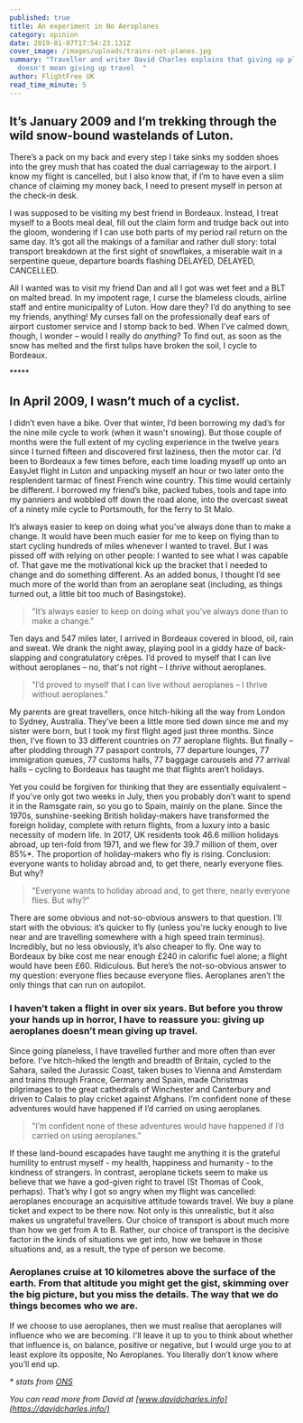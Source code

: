 ```yaml
---
published: true
title: An experiment in No Aeroplanes
category: opinion
date: 2019-01-07T17:54:23.131Z
cover_image: /images/uploads/trains-not-planes.jpg
summary: "Traveller and writer David Charles explains that giving up planes
  doesn't mean giving up travel  "
author: FlightFree UK
read_time_minute: 5
---
```

## It’s January 2009 and I’m trekking through the wild snow-bound wastelands of Luton.

There’s a pack on my back and every step I take sinks my sodden shoes into the grey mush that has coated the dual carriageway to the airport. I know my flight is cancelled, but I also know that, if I’m to have even a slim chance of claiming my money back, I need to present myself in person at the check-in desk. 

I was supposed to be visiting my best friend in Bordeaux. Instead, I treat myself to a Boots meal deal, fill out the claim form and trudge back out into the gloom, wondering if I can use both parts of my period rail return on the same day. It’s got all the makings of a familiar and rather dull story: total transport breakdown at the first sight of snowflakes, a miserable wait in a serpentine queue, departure boards flashing DELAYED, DELAYED, CANCELLED. 

All I wanted was to visit my friend Dan and all I got was wet feet and a BLT on malted bread. In my impotent rage, I curse the blameless clouds, airline staff and entire municipality of Luton. How dare they? I’d do anything to see my friends, anything! My curses fall on the professionally deaf ears of airport customer service and I stomp back to bed. When I’ve calmed down, though, I wonder – would I really do *anything*? To find out, as soon as the snow has melted and the first tulips have broken the soil, I cycle to Bordeaux. 

\*\*\*\**

## In April 2009, I wasn’t much of a cyclist.

I didn’t even have a bike. Over that winter, I’d been borrowing my dad’s for the nine mile cycle to work (when it wasn't snowing). But those couple of months were the full extent of my cycling experience in the twelve years since I turned fifteen and discovered first laziness, then the motor car. I’d been to Bordeaux a few times before, each time loading myself up onto an EasyJet flight in Luton and unpacking myself an hour or two later onto the resplendent tarmac of finest French wine country. This time would certainly be different. I borrowed my friend’s bike, packed tubes, tools and tape into my panniers and wobbled off down the road alone, into the overcast sweat of a ninety mile cycle to Portsmouth, for the ferry to St Malo. 

It’s always easier to keep on doing what you’ve always done than to make a change. It would have been much easier for me to keep on flying than to start cycling hundreds of miles whenever I wanted to travel. But I was pissed off with relying on other people: I wanted to see what I was capable of. That gave me the motivational kick up the bracket that I needed to change and do something different. As an added bonus, I thought I’d see much more of the world than from an aeroplane seat (including, as things turned out, a little bit too much of Basingstoke). 

> "It’s always easier to keep on doing what you’ve always done than to make a change."

Ten days and 547 miles later, I arrived in Bordeaux covered in blood, oil, rain and sweat. We drank the night away, playing pool in a giddy haze of back-slapping and congratulatory crêpes. I’d proved to myself that I can live without aeroplanes – no, that's not right – I *thrive* without aeroplanes. 

> "I’d proved to myself that I can live without aeroplanes – I thrive without aeroplanes." 

My parents are great travellers, once hitch-hiking all the way from London to Sydney, Australia. They’ve been a little more tied down since me and my sister were born, but I took my first flight aged just three months. Since then, I’ve flown to 33 different countries on 77 aeroplane flights. But finally – after plodding through 77 passport controls, 77 departure lounges, 77 immigration queues, 77 customs halls, 77 baggage carousels and 77 arrival halls – cycling to Bordeaux has taught me that flights aren’t holidays. 

Yet you could be forgiven for thinking that they are essentially equivalent – if you’ve only got two weeks in July, then you probably don’t want to spend it in the Ramsgate rain, so you go to Spain, mainly on the plane. Since the 1970s, sunshine-seeking British holiday-makers have transformed the foreign holiday, complete with return flights, from a luxury into a basic necessity of modern life. In 2017, UK residents took 46.6 million holidays abroad, up ten-fold from 1971, and we flew for 39.7 million of them, over 85%*. The proportion of holiday-makers who fly is rising. Conclusion: everyone wants to holiday abroad and, to get there, nearly everyone flies. But why? 

> "Everyone wants to holiday abroad and, to get there, nearly everyone flies. But why?"

There are some obvious and not-so-obvious answers to that question. I’ll start with the obvious: it’s quicker to fly (unless you're lucky enough to live near and are travelling somewhere with a high speed train terminus). Incredibly, but no less obviously, it’s also cheaper to fly. One way to Bordeaux by bike cost me near enough £240 in calorific fuel alone; a flight would have been £60. Ridiculous. But here’s the not-so-obvious answer to my question: everyone flies because everyone flies. Aeroplanes aren’t the only things that can run on autopilot. 

### I haven’t taken a flight in over six years. But before you throw your hands up in horror, I have to reassure you: giving up aeroplanes doesn’t mean giving up travel.

Since going planeless, I have travelled further and more often than ever before. I’ve hitch-hiked the length and breadth of Britain, cycled to the Sahara, sailed the Jurassic Coast, taken buses to Vienna and Amsterdam and trains through France, Germany and Spain, made Christmas pilgrimages to the great cathedrals of Winchester and Canterbury and driven to Calais to play cricket against Afghans. I’m confident none of these adventures would have happened if I’d carried on using aeroplanes. 

> "I’m confident none of these adventures would have happened if I’d carried on using aeroplanes."

If these land-bound escapades have taught me anything it is the grateful humility to entrust myself - my health, happiness and humanity - to the kindness of strangers. In contrast, aeroplane tickets seem to make us believe that we have a god-given right to travel (St Thomas of Cook, perhaps). That’s why I got so angry when my flight was cancelled: aeroplanes encourage an acquisitive attitude towards travel. We buy a plane ticket and expect to be there now. Not only is this unrealistic, but it also makes us ungrateful travellers. Our choice of transport is about much more than how we get from A to B. Rather, our choice of transport is the decisive factor in the kinds of situations we get into, how we behave in those situations and, as a result, the type of person we become. 

### Aeroplanes cruise at 10 kilometres above the surface of the earth. From that altitude you might get the gist, skimming over the big picture, but you miss the details.  The way that we do things becomes who we are.

 If we choose to use aeroplanes, then we must realise that aeroplanes will influence who we are becoming. I'll leave it up to you to think about whether that influence is, on balance, positive or negative, but I would urge you to at least explore its opposite, No Aeroplanes. You literally don’t know where you’ll end up. 

*\* stats from [ONS](https://www.ons.gov.uk/peoplepopulationandcommunity/leisureandtourism/datasets/ukresidentsvisitsabroad)* 

*You can read more from David at* *[www.davidcharles.info](https://davidcharles.info/)*